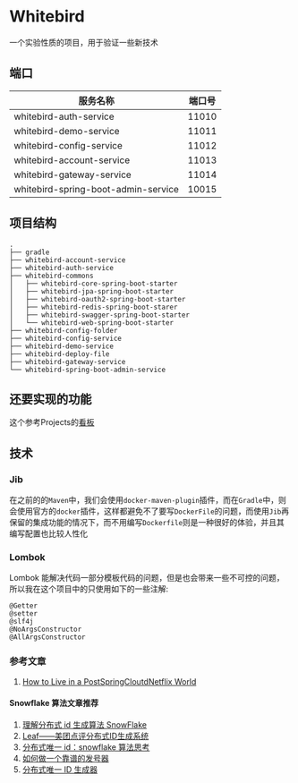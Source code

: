 # Whitebird

一个实验性质的项目，用于验证一些新技术

## 端口

| 服务名称                            | 端口号 |
| ----------------------------------- | ------ |
| whitebird-auth-service              | 11010  |
| whitebird-demo-service              | 11011  |
| whitebird-config-service            | 11012  |
| whitebird-account-service           | 11013  |
| whitebird-gateway-service           | 11014  |
| whitebird-spring-boot-admin-service | 10015  |

## 项目结构

```
.
├── gradle
├── whitebird-account-service
├── whitebird-auth-service
├── whitebird-commons
│   ├── whitebird-core-spring-boot-starter
│   ├── whitebird-jpa-spring-boot-starter
│   ├── whitebird-oauth2-spring-boot-starter
│   ├── whitebird-redis-spring-boot-starer
│   ├── whitebird-swagger-spring-boot-starter
│   └── whitebird-web-spring-boot-starter
├── whitebird-config-folder
├── whitebird-config-service
├── whitebird-demo-service
├── whitebird-deploy-file
├── whitebird-gateway-service
└── whitebird-spring-boot-admin-service
```

## 还要实现的功能

这个参考Projects的[看板](https://github.com/idwangmo/whitebird/projects/1)

## 技术

### Jib

在之前的的`Maven`中，我们会使用`docker-maven-plugin`插件，而在`Gradle`中，则会使用官方的`docker`插件，这样都避免不了要写`DockerFile`的问题，而使用`Jib`再保留的集成功能的情况下，而不用编写`Dockerfile`则是一种很好的体验，并且其编写配置也比较人性化

### Lombok

Lombok 能解决代码一部分模板代码的问题，但是也会带来一些不可控的问题，所以我在这个项目中的只使用如下的一些注解:

```
@Getter
@setter
@slf4j
@NoArgsConstructor
@AllArgsConstructor
```

### 参考文章

1. [How to Live in a PostSpringCloutdNetflix World](https://www.slideshare.net/SpringCentral/how-to-live-in-a-postspringcloudnetflix-world)

#### Snowflake 算法文章推荐

1. [理解分布式 id 生成算法 SnowFlake](https://segmentfault.com/a/1190000011282426)
2. [Leaf——美团点评分布式ID生成系统](https://tech.meituan.com/2017/04/21/mt-leaf.html)
3. [分布式唯一 id：snowflake 算法思考](https://juejin.im/post/5a7f9176f265da4e721c73a8)
4. [如何做一个靠谱的发号器](https://tech.youzan.com/id_gener)
5. [分布式唯一 ID 生成器](https://www.liaoxuefeng.com/article/1280526512029729)
